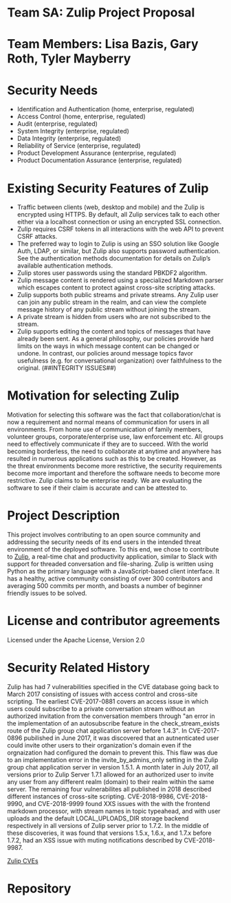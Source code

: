 # Team SA:  Zulip Project Proposal

# Team Members:  Lisa Bazis, Gary Roth, Tyler Mayberry

# Security Needs

* Identification and Authentication (home, enterprise, regulated)
* Access Control (home, enterprise, regulated)
* Audit (enterprise, regulated)
* System Integrity (enterprise, regulated)
* Data Integrity (enterprise, regulated)
* Reliability of Service (enterprise, regulated)
* Product Development Assurance (enterprise, regulated)
* Product Documentation Assurance (enterprise, regulated)

# Existing Security Features of Zulip
* Traffic between clients (web, desktop and mobile) and the Zulip is encrypted using HTTPS. By default, all Zulip services talk to each other either via a localhost connection or using an encrypted SSL connection.
* Zulip requires CSRF tokens in all interactions with the web API to prevent CSRF attacks.
* The preferred way to login to Zulip is using an SSO solution like Google Auth, LDAP, or similar, but Zulip also supports password authentication. See the authentication methods documentation for details on Zulip’s available authentication methods.
* Zulip stores user passwords using the standard PBKDF2 algorithm.
* Zulip message content is rendered using a specialized Markdown parser which escapes content to protect against cross-site scripting attacks.
* Zulip supports both public streams and private streams. Any Zulip user can join any public stream in the realm, and can view the complete message history of any public stream without joining the stream.
* A private stream is hidden from users who are not subscribed to the stream.
* Zulip supports editing the content and topics of messages that have already been sent. As a general philosophy, our policies provide hard limits on the ways in which message content can be changed or undone. In contrast, our policies around message topics favor usefulness (e.g. for conversational organization) over faithfulness to the original.  (##INTEGRITY ISSUES##)

# Motivation for selecting Zulip

Motivation for selecting this software was the fact that collaboration/chat is now a requirement and normal means of communication for users in all environments.  From home use of communication of family members, volunteer groups, corporate/enterprise use, law enforcement etc.  All groups need to effectively communicate if they are to succeed.  With the world becoming borderless, the need to collaborate at anytime and anywhere has resulted in numerous applications such as this to be created.  However, as the threat environments become more restrictive, the security requirements become more important and therefore the software needs to become more restrictive.  Zulip claims to be enterprise ready.  We are evaluating the software to see if their claim is accurate and can be attested to.

# Project Description

This project involves contributing to an open source community and addressing the security needs of its end users in the intended threat environment of the deployed software. To this end, we chose to contribute to [Zulip](https://zulip.org/), a real-time chat and productivity application, similar to Slack with support for threaded conversation and file-sharing. Zulip is written using Python as the primary language with a JavaScript-based client interface. It has a healthy, active community consisting of over 300 contributors and averaging 500 commits per month, and boasts a number of beginner friendly issues to be solved.


# License and contributor agreements

Licensed under the Apache License, Version 2.0 

# Security Related History

Zulip has had 7 vulnerabilities specified in the CVE database going back to March 2017 consisting of issues with access control and cross-site scripting. The earliest CVE-2017-0881 covers an access issue in which users could subscribe to a private conversation stream without an authorized invitation from the conversation members through "an error in the implementation of an autosubscribe feature in the check_stream_exists route of the Zulip group chat application server before 1.4.3". In CVE-2017-0896 pubilished in June 2017, it was discovered that an autnenticated user could invite other users to their organization's domain even if the orgnaization had configured the domain to prevent this. This flaw was due to an implementation error in the invite_by_admins_only setting in the Zulip group chat application server in version 1.5.1. A month later in July 2017, all versions prior to Zulip Server 1.7.1 allowed for an authorized user to invite any user from any different realm (domain) to their realm within the same server. The remaining four vulnerabilites all published in 2018 described different instances of cross-site scripting. CVE-2018-9986, 	CVE-2018-9990, and CVE-2018-9999 found XXS issues with the with the frontend markdown processor, with stream names in topic typeahead, and with user uploads and the default LOCAL_UPLOADS_DIR storage backend respectively in all versions of Zulip server prior to 1.7.2. In the middle of these discoveries, it was found that versions 1.5.x, 1.6.x, and 1.7.x before 1.7.2, had an XSS issue with muting notifications described by CVE-2018-9987.


[Zulip CVEs](https://www.cvedetails.com/vulnerability-list/vendor_id-16270/Zulip.html)

# Repository

